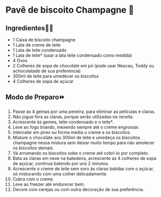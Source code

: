 # Pavê de biscoito Champagne :cookie:

## Ingredientes:woman_cook:

- 1 Caixa de biscoito champagne
- 1 Lata de creme de leite
- 1 Lata de leite condensado
- 1 Lata de leite* (usar a lata leite condensado como medida)
- 4 Ovos
- 2 Colheres de sopa de chocolate em pó (pode usar Nescau, Toddy ou achocolatado de sua preferencia)
- 300ml de leite para umedecer os biscoitos
- 4 Colheres de sopa de açúcar

## Modo de Preparo:fast_forward:

1. Passe as 4 gemas por uma peneira, para eliminar as películas e claras.
2. Não jogue fora as claras, porque serão utilizadas na receita.
3. Acrescente às gemes, leite condensado e o leite*.
4. Leve ao fogo brando, mexendo sempre até o creme engrossar.
5. Intercalar em pirex ou forma média o creme e os biscoitos.
6. Misture o chocolate aos 300ml de leite e umedeça os biscoitos champagne nessa mistura sem deixar muito tempo para não amolecer os biscoitos demais.
7. Vá arrumando os biscoitos sobe o creme até cobri-lo por completo.
8. Bata as claras em neve na batedeira, acrescente as 4 colheres de sopa de açúcar, continua batendo por uns 2 minutos.
9. Acrescente o creme de leite sem soro às claras batidas com o açúcar, só misturando com uma colher delicadamente.
10. Cubra com o creme.
11. Leve ao freezer até endurecer bem.
12. Decore com cerejas ou com outra decoração de sua preferência.